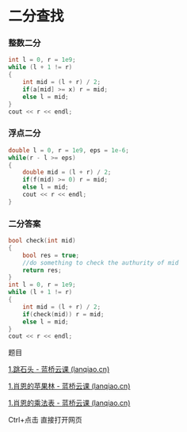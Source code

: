 # 二分查找

### 整数二分

```cpp
int l = 0, r = 1e9;
while (l + 1 != r)
{
    int mid = (l + r) / 2;
    if(a[mid] >= x) r = mid;
    else l = mid;
}
cout << r << endl;
```

### 浮点二分

```cpp
double l = 0, r = 1e9, eps = 1e-6;
while(r - l >= eps)
{
    double mid = (l + r) / 2;
    if(f(mid) >= 0) r = mid;
    else l = mid;
    cout << r << endl;
}
```

### 二分答案

```cpp
bool check(int mid)
{
    bool res = true;
    //do something to check the authurity of mid
    return res;
}
int l = 0, r = 1e9;
while (l + 1 != r)
{
    int mid = (l + r) / 2;
    if(check(mid)) r = mid;
    else l = mid;
}
cout << r << endl;
```

题目

[1.跳石头 - 蓝桥云课 (lanqiao.cn)](https://www.lanqiao.cn/problems/364/learning/?page=1&first_category_id=1&name=跳石头)

[1.肖恩的苹果林 - 蓝桥云课 (lanqiao.cn)](https://www.lanqiao.cn/problems/3683/learning/?page=1&first_category_id=1&problem_id=3683)

[1.肖恩的乘法表 - 蓝桥云课 (lanqiao.cn)](https://www.lanqiao.cn/problems/3404/learning/?page=1&first_category_id=1&problem_id=3404)

Ctrl+点击    直接打开网页
